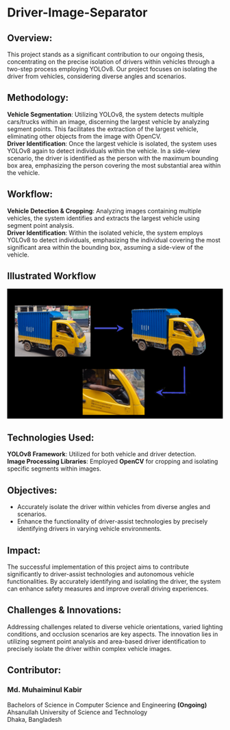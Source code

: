 # Driver-Image-Separator
## Overview:
This project stands as a significant contribution to our ongoing thesis, concentrating on the precise isolation of drivers within vehicles through a two-step process employing YOLOv8. Our project focuses on isolating the driver from vehicles, considering diverse angles and scenarios.
## Methodology:
**Vehicle Segmentation**: Utilizing YOLOv8, the system detects multiple cars/trucks within an image, discerning the largest vehicle by analyzing segment points. This facilitates the extraction of the largest vehicle, eliminating other objects from the image with OpenCV.<br>
**Driver Identification**: Once the largest vehicle is isolated, the system uses YOLOv8 again to detect individuals within the vehicle. In a side-view scenario, the driver is identified as the person with the maximum bounding box area, emphasizing the person covering the most substantial area within the vehicle.
## Workflow:
**Vehicle Detection & Cropping**: Analyzing images containing multiple vehicles, the system identifies and extracts the largest vehicle using segment point analysis.<br>
**Driver Identification**: Within the isolated vehicle, the system employs YOLOv8 to detect individuals, emphasizing the individual covering the most significant area within the bounding box, assuming a side-view of the vehicle.
## Illustrated Workflow
![](Untitled.png)
## Technologies Used:
**YOLOv8 Framework**: Utilized for both vehicle and driver detection.<br>
**Image Processing Libraries**: Employed **OpenCV** for cropping and isolating specific segments within images.

## Objectives:
+ Accurately isolate the driver within vehicles from diverse angles and scenarios.
+ Enhance the functionality of driver-assist technologies by precisely identifying drivers in varying vehicle environments.
## Impact:
The successful implementation of this project aims to contribute significantly to driver-assist technologies and autonomous vehicle functionalities. By accurately identifying and isolating the driver, the system can enhance safety measures and improve overall driving experiences.
## Challenges & Innovations:
Addressing challenges related to diverse vehicle orientations, varied lighting conditions, and occlusion scenarios are key aspects. The innovation lies in utilizing segment point analysis and area-based driver identification to precisely isolate the driver within complex vehicle images.

## Contributor:
### **Md. Muhaiminul Kabir**<br>
Bachelors of Science in Computer Science and Engineering **(Ongoing)**<br>
Ahsanullah University of Science and Technology<br>
Dhaka, Bangladesh<br>

